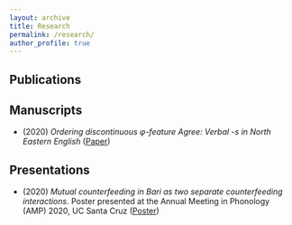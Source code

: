 ```yaml
---
layout: archive
title: Research
permalink: /research/
author_profile: true
---
```


## Publications

## Manuscripts

* (2020) _Ordering discontinuous &phi;-feature Agree: Verbal -s in North Eastern English_ ([Paper](https://robertfritzsche.github.io/fritzsche.github.io/files/vbls-submission-version_4_1.pdf))

## Presentations

* (2020) _Mutual counterfeeding in Bari as two separate counterfeeding interactions_. Poster presented at the Annual Meeting in Phonology (AMP) 2020, UC Santa Cruz ([Poster](https://robertfritzsche.github.io/fritzsche.github.io/files/fritzsche-mcf-amp2020))
